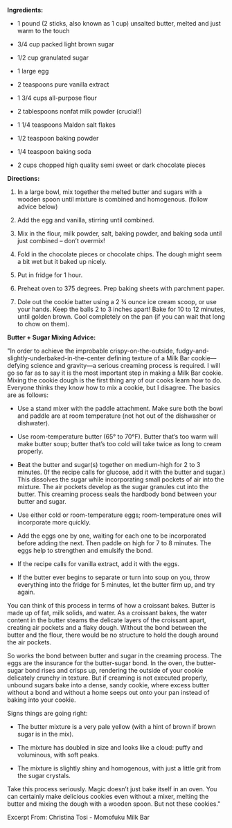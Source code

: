 **Ingredients:**

- 1 pound (2 sticks, also known as 1 cup) unsalted butter, melted and just warm to the touch

- 3/4 cup packed light brown sugar

- 1/2 cup granulated sugar

- 1 large egg

- 2 teaspoons pure vanilla extract

- 1 3/4 cups all-purpose flour

- 2 tablespoons nonfat milk powder (crucial!)

- 1 1/4 teaspoons Maldon salt flakes

- 1/2 teaspoon baking powder

- 1/4 teaspoon baking soda

- 2 cups chopped high quality semi sweet or dark chocolate pieces

**Directions:**

1. In a large bowl, mix together the melted butter and sugars with a wooden spoon until mixture is combined and homogenous. (follow advice below)

2. Add the egg and vanilla, stirring until combined.

3. Mix in the flour, milk powder, salt, baking powder, and baking soda until just combined – don’t overmix!

4. Fold in the chocolate pieces or chocolate chips. The dough might seem a bit wet but it baked up nicely.

5. Put in fridge for 1 hour.

6. Preheat oven to 375 degrees. Prep baking sheets with parchment paper.

7. Dole out the cookie batter using a 2 ¾ ounce ice cream scoop, or use your hands. Keep the balls 2 to 3 inches apart! Bake for 10 to 12 minutes, until golden brown. Cool completely on the pan (if you can wait that long to chow on them).




**Butter + Sugar Mixing Advice:**

"In order to achieve the improbable crispy-on-the-outside, fudgy-and-slightly-underbaked-in-the-center defining texture of a Milk Bar cookie—defying science and gravity—a serious creaming process is required. I will go so far as to say it is the most important step in making a Milk Bar cookie. Mixing the cookie dough is the first thing any of our cooks learn how to do. Everyone thinks they know how to mix a cookie, but I disagree.
The basics are as follows:

- Use a stand mixer with the paddle attachment. Make sure both the bowl and paddle are at room temperature (not hot out of the dishwasher or dishwater).

- Use room-temperature butter (65° to 70°F). Butter that’s too warm will make butter soup; butter that’s too cold will take twice as long to cream properly.

- Beat the butter and sugar(s) together on medium-high for 2 to 3 minutes. (If the recipe calls for glucose, add it with the butter and sugar.) This dissolves the sugar while incorporating small pockets of air into the mixture. The air pockets develop as the sugar granules cut into the butter. This creaming process seals the hardbody bond between your butter and sugar.

- Use either cold or room-temperature eggs; room-temperature ones will incorporate more quickly.

- Add the eggs one by one, waiting for each one to be incorporated before adding the next. Then paddle on high for 7 to 8 minutes. The eggs help to strengthen and emulsify the bond.

- If the recipe calls for vanilla extract, add it with the eggs.

- If the butter ever begins to separate or turn into soup on you, throw everything into the fridge for 5 minutes, let the butter firm up, and try again.

You can think of this process in terms of how a croissant bakes. Butter is made up of fat, milk solids, and water. As a croissant bakes, the water content in the butter steams the delicate layers of the croissant apart, creating air pockets and a flaky dough. Without the bond between the butter and the flour, there would be no structure to hold the dough around the air pockets.

So works the bond between butter and sugar in the creaming process. The eggs are the insurance for the butter-sugar bond. In the oven, the butter-sugar bond rises and crisps up, rendering the outside of your cookie delicately crunchy in texture. But if creaming is not executed properly, unbound sugars bake into a dense, sandy cookie, where excess butter without a bond and without a home seeps out onto your pan instead of baking into your cookie.

Signs things are going right:

- The butter mixture is a very pale yellow (with a hint of brown if brown sugar is in the mix).

- The mixture has doubled in size and looks like a cloud: puffy and voluminous, with soft peaks.

- The mixture is slightly shiny and homogenous, with just a little grit from the sugar crystals.

Take this process seriously. Magic doesn’t just bake itself in an oven. You can certainly make delicious cookies even without a mixer, melting the butter and mixing the dough with a wooden spoon. But not these cookies."

Excerpt From: Christina Tosi - Momofuku Milk Bar